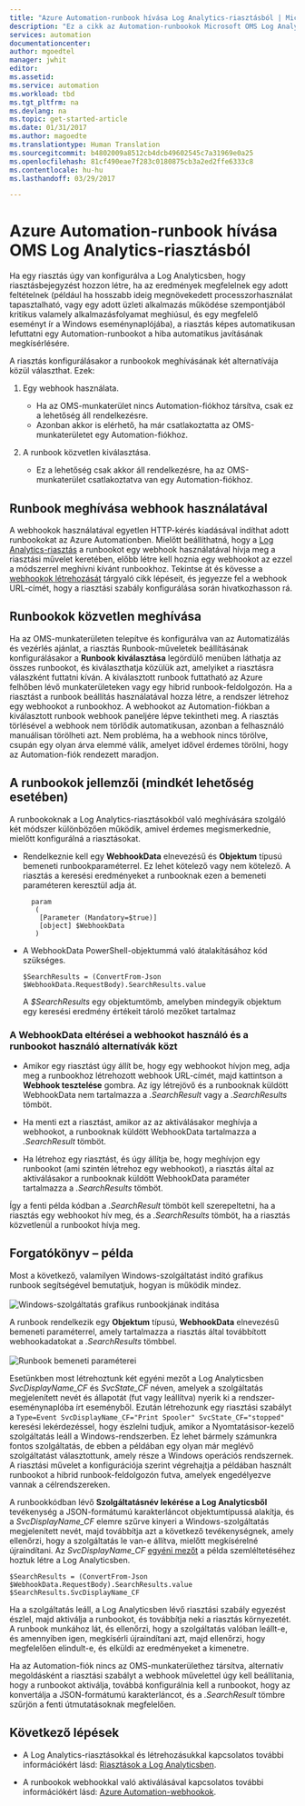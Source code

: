 ```yaml
---
title: "Azure Automation-runbook hívása Log Analytics-riasztásból | Microsoft Docs"
description: "Ez a cikk az Automation-runbookok Microsoft OMS Log Analytics-riasztásokból való meghívásának áttekintését tartalmazza."
services: automation
documentationcenter: 
author: mgoedtel
manager: jwhit
editor: 
ms.assetid: 
ms.service: automation
ms.workload: tbd
ms.tgt_pltfrm: na
ms.devlang: na
ms.topic: get-started-article
ms.date: 01/31/2017
ms.author: magoedte
ms.translationtype: Human Translation
ms.sourcegitcommit: b4802009a8512cb4dcb49602545c7a31969e0a25
ms.openlocfilehash: 81cf490eae7f283c0180875cb3a2ed2ffe6333c8
ms.contentlocale: hu-hu
ms.lasthandoff: 03/29/2017

---
```


# <a name="calling-an-azure-automation-runbook-from-an-oms-log-analytics-alert"></a>Azure Automation-runbook hívása OMS Log Analytics-riasztásból

Ha egy riasztás úgy van konfigurálva a Log Analyticsben, hogy riasztásbejegyzést hozzon létre, ha az eredmények megfelelnek egy adott feltételnek (például ha hosszabb ideig megnövekedett processzorhasználat tapasztalható, vagy egy adott üzleti alkalmazás működése szempontjából kritikus valamely alkalmazásfolyamat meghiúsul, és egy megfelelő eseményt ír a Windows eseménynaplójába), a riasztás képes automatikusan lefuttatni egy Automation-runbookot a hiba automatikus javításának megkísérlésére.  

A riasztás konfigurálásakor a runbookok meghívásának két alternatívája közül választhat.  Ezek:

1. Egy webhook használata.
   * Ha az OMS-munkaterület nincs Automation-fiókhoz társítva, csak ez a lehetőség áll rendelkezésre.
   * Azonban akkor is elérhető, ha már csatlakoztatta az OMS-munkaterületet egy Automation-fiókhoz.  

2. A runbook közvetlen kiválasztása.
   * Ez a lehetőség csak akkor áll rendelkezésre, ha az OMS-munkaterület csatlakoztatva van egy Automation-fiókhoz.  

## <a name="calling-a-runbook-using-a-webhook"></a>Runbook meghívása webhook használatával

A webhookok használatával egyetlen HTTP-kérés kiadásával indíthat adott runbookokat az Azure Automationben.  Mielőtt beállíthatná, hogy a [Log Analytics-riasztás](../log-analytics/log-analytics-alerts.md#alert-rules) a runbookot egy webhook használatával hívja meg a riasztási művelet keretében, előbb létre kell hoznia egy webhookot az ezzel a módszerrel meghívni kívánt runbookhoz.  Tekintse át és kövesse a [webhookok létrehozását](automation-webhooks.md#creating-a-webhook) tárgyaló cikk lépéseit, és jegyezze fel a webhook URL-címét, hogy a riasztási szabály konfigurálása során hivatkozhasson rá.   

## <a name="calling-a-runbook-directly"></a>Runbookok közvetlen meghívása

Ha az OMS-munkaterületen telepítve és konfigurálva van az Automatizálás és vezérlés ajánlat, a riasztás Runbook-műveletek beállításának konfigurálásakor a **Runbook kiválasztása** legördülő menüben láthatja az összes runbookot, és kiválaszthatja közülük azt, amelyiket a riasztásra válaszként futtatni kíván.  A kiválasztott runbook futtatható az Azure felhőben lévő munkaterületeken vagy egy hibrid runbook-feldolgozón.  Ha a riasztást a runbook beállítás használatával hozza létre, a rendszer létrehoz egy webhookot a runbookhoz.  A webhookot az Automation-fiókban a kiválasztott runbook webhook paneljére lépve tekintheti meg.  A riasztás törlésével a webhook nem törlődik automatikusan, azonban a felhasználó manuálisan törölheti azt.  Nem probléma, ha a webhook nincs törölve, csupán egy olyan árva elemmé válik, amelyet idővel érdemes törölni, hogy az Automation-fiók rendezett maradjon.  

## <a name="characteristics-of-a-runbook-for-both-options"></a>A runbookok jellemzői (mindkét lehetőség esetében)

A runbookoknak a Log Analytics-riasztásokból való meghívására szolgáló két módszer különbözően működik, amivel érdemes megismerkednie, mielőtt konfigurálná a riasztásokat.  

* Rendelkeznie kell egy **WebhookData** elnevezésű és **Objektum** típusú bemeneti runbookparaméterrel.  Ez lehet kötelező vagy nem kötelező.  A riasztás a keresési eredményeket a runbooknak ezen a bemeneti paraméteren keresztül adja át.

        param  
         (  
          [Parameter (Mandatory=$true)]  
          [object] $WebhookData  
         )

*  A WebhookData PowerShell-objektummá való átalakításához kód szükséges.

    `$SearchResults = (ConvertFrom-Json $WebhookData.RequestBody).SearchResults.value`

    A *$SearchResults* egy objektumtömb, amelyben mindegyik objektum egy keresési eredmény értékeit tároló mezőket tartalmaz

### <a name="webhookdata-inconsistencies-between-the-webhook-option-and-runbook-option"></a>A WebhookData eltérései a webhookot használó és a runbookot használó alternatívák közt

* Amikor egy riasztást úgy állít be, hogy egy webhookot hívjon meg, adja meg a runbookhoz létrehozott webhook URL-címét, majd kattintson a **Webhook tesztelése** gombra.  Az így létrejövő és a runbooknak küldött WebhookData nem tartalmazza a *.SearchResult* vagy a *.SearchResults* tömböt.

*  Ha menti ezt a riasztást, amikor az az aktiválásakor meghívja a webhookot, a runbooknak küldött WebhookData tartalmazza a *.SearchResult* tömböt.
* Ha létrehoz egy riasztást, és úgy állítja be, hogy meghívjon egy runbookot (ami szintén létrehoz egy webhookot), a riasztás által az aktiválásakor a runbooknak küldött WebhookData paraméter tartalmazza a *.SearchResults* tömböt.

Így a fenti példa kódban a *.SearchResult* tömböt kell szerepeltetni, ha a riasztás egy webhookot hív meg, és a *.SearchResults* tömböt, ha a riasztás közvetlenül a runbookot hívja meg.

## <a name="example-walkthrough"></a>Forgatókönyv – példa

Most a következő, valamilyen Windows-szolgáltatást indító grafikus runbook segítségével bemutatjuk, hogyan is működik mindez.<br><br> ![Windows-szolgáltatás grafikus runbookjának indítása](media/automation-invoke-runbook-from-omsla-alert/automation-runbook-restartservice.png)<br>

A runbook rendelkezik egy **Objektum** típusú, **WebhookData** elnevezésű bemeneti paraméterrel, amely tartalmazza a riasztás által továbbított webhookadatokat a *.SearchResults* tömbbel.<br><br> ![Runbook bemeneti paraméterei](media/automation-invoke-runbook-from-omsla-alert/automation-runbook-restartservice-inputparameter.png)<br>

Esetünkben most létrehoztunk két egyéni mezőt a Log Analyticsben *SvcDisplayName_CF* és *SvcState_CF* néven, amelyek a szolgáltatás megjelenített nevét és állapotát (fut vagy leállítva) nyerik ki a rendszer-eseménynaplóba írt eseményből.  Ezután létrehozunk egy riasztási szabályt a `Type=Event SvcDisplayName_CF="Print Spooler" SvcState_CF="stopped"` keresési lekérdezéssel, hogy észlelni tudjuk, amikor a Nyomtatásisor-kezelő szolgáltatás leáll a Windows-rendszerben.  Ez lehet bármely számunkra fontos szolgáltatás, de ebben a példában egy olyan már meglévő szolgáltatást választottunk, amely része a Windows operációs rendszernek.  A riasztási művelet a konfigurációja szerint végrehajtja a példában használt runbookot a hibrid runbook-feldolgozón futva, amelyek engedélyezve vannak a célrendszereken.   

A runbookkódban lévő **Szolgáltatásnév lekérése a Log Analyticsből** tevékenység a JSON-formátumú karakterláncot objektumtípussá alakítja, és a *SvcDisplayName_CF* elemre szűrve kinyeri a Windows-szolgáltatás megjelenített nevét, majd továbbítja azt a következő tevékenységnek, amely ellenőrzi, hogy a szolgáltatás le van-e állítva, mielőtt megkísérelné újraindítani.  Az *SvcDisplayName_CF* [egyéni mezőt](../log-analytics/log-analytics-custom-fields.md) a példa szemléltetéséhez hoztuk létre a Log Analyticsben.

    $SearchResults = (ConvertFrom-Json $WebhookData.RequestBody).SearchResults.value
    $SearchResults.SvcDisplayName_CF  

Ha a szolgáltatás leáll, a Log Analyticsben lévő riasztási szabály egyezést észlel, majd aktiválja a runbookot, és továbbítja neki a riasztás környezetét. A runbook munkához lát, és ellenőrzi, hogy a szolgáltatás valóban leállt-e, és amennyiben igen, megkísérli újraindítani azt, majd ellenőrzi, hogy megfelelően elindult-e, és elküldi az eredményeket a kimenetre.     

Ha az Automation-fiók nincs az OMS-munkaterülethez társítva, alternatív megoldásként a riasztási szabályt a webhook művelettel úgy kell beállítania, hogy a runbookot aktiválja, továbbá konfigurálnia kell a runbookot, hogy az konvertálja a JSON-formátumú karakterláncot, és a *.SearchResult* tömbre szűrjön a fenti útmutatásoknak megfelelően.    

## <a name="next-steps"></a>Következő lépések

* A Log Analytics-riasztásokkal és létrehozásukkal kapcsolatos további információkért lásd: [Riasztások a Log Analyticsben](../log-analytics/log-analytics-alerts.md).

* A runbookok webhookkal való aktiválásával kapcsolatos további információkért lásd: [Azure Automation-webhookok](automation-webhooks.md).

